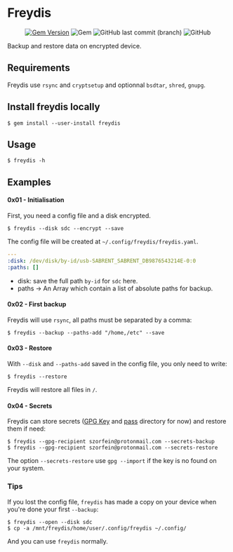# Freydis

<div align="center">

[![Gem Version](https://badge.fury.io/rb/freydis.svg)](https://badge.fury.io/rb/freydis)
![Gem](https://img.shields.io/gem/dtv/freydis?color=red)
![GitHub last commit (branch)](https://img.shields.io/github/last-commit/szorfein/freydis/develop?color=blue)
![GitHub](https://img.shields.io/github/license/szorfein/freydis?color=cyan)

</div>

Backup and restore data on encrypted device.

## Requirements
Freydis use `rsync` and `cryptsetup` and optionnal `bsdtar`, `shred`, `gnupg`.

## Install freydis locally

    $ gem install --user-install freydis

## Usage

    $ freydis -h

## Examples

#### 0x01 - Initialisation
First, you need a config file and a disk encrypted.

    $ freydis --disk sdc --encrypt --save

The config file will be created at `~/.config/freydis/freydis.yaml`.

```yaml
---
:disk: /dev/disk/by-id/usb-SABRENT_SABRENT_DB9876543214E-0:0
:paths: []
```

+ disk: save the full path `by-id` for `sdc` here.
+ paths -> An Array which contain a list of absolute paths for backup.

#### 0x02 - First backup
Freydis will use `rsync`, all paths must be separated by a comma:

    $ freydis --backup --paths-add "/home,/etc" --save

#### 0x03 - Restore
With `--disk` and `--paths-add` saved in the config file, you only need to write:

    $ freydis --restore

Freydis will restore all files in `/`.

#### 0x04 - Secrets
Freydis can store secrets ([GPG Key](https://www.gnupg.org/) and [pass](https://www.passwordstore.org/) directory for now) and restore them if need:

    $ freydis --gpg-recipient szorfein@protonmail.com --secrets-backup
    $ freydis --gpg-recipient szorfein@protonmail.com --secrets-restore

The option `--secrets-restore` use `gpg --import` if the key is no found on your system.

### Tips
If you lost the config file, `freydis` has made a copy on your device when you're done your first `--backup`:

    $ freydis --open --disk sdc
    $ cp -a /mnt/freydis/home/user/.config/freydis ~/.config/

And you can use `freydis` normally.
